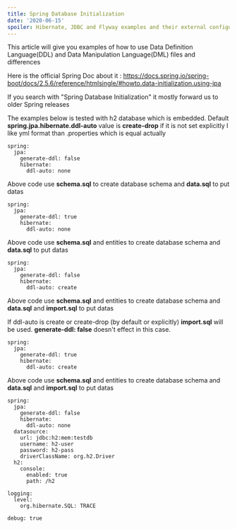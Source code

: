 ```yaml
---
title: Spring Database Initialization
date: '2020-06-15'
spoiler: Hibernate, JDBC and Flyway examples and their external configurations
---
```


This article will give you examples of how to use Data Definition Language(DDL) and Data Manipulation Language(DML) files and differences

Here is the official Spring Doc about it : https://docs.spring.io/spring-boot/docs/2.5.6/reference/htmlsingle/#howto.data-initialization.using-jpa

If you search with "Spring Database Initialization" it mostly forward us to older Spring releases

The examples below is tested with h2 database which is embedded. Default **spring.jpa.hibernate.ddl-auto** value is **create-drop** if it is not set explicitly
I like yml format than .properties which is equal actually

````
spring:
  jpa:
    generate-ddl: false
    hibernate:
      ddl-auto: none
````
Above code use **schema.sql** to create database schema and **data.sql** to put datas

````
spring:
  jpa:
    generate-ddl: true
    hibernate:
      ddl-auto: none
````
Above code use **schema.sql** and entities to create database schema and **data.sql** to put datas

````
spring:
  jpa:
    generate-ddl: false
    hibernate:
      ddl-auto: create
````
Above code use **schema.sql** and entities to create database schema and
**data.sql** and **import.sql** to put datas

If ddl-auto is create or create-drop (by default or explicitly) **import.sql** will be used. **generate-ddl: false** doesn't effect in this case.

````
spring:
  jpa:
    generate-ddl: true
    hibernate:
      ddl-auto: create
````
Above code use **schema.sql** and entities to create database schema and
**data.sql** and **import.sql** to put datas



````
spring:
  jpa:
    generate-ddl: false
    hibernate:
      ddl-auto: none
  datasource:
    url: jdbc:h2:mem:testdb
    username: h2-user
    password: h2-pass
    driverClassName: org.h2.Driver
  h2:
    console:
      enabled: true
      path: /h2

logging:
  level:
    org.hibernate.SQL: TRACE

debug: true
````


